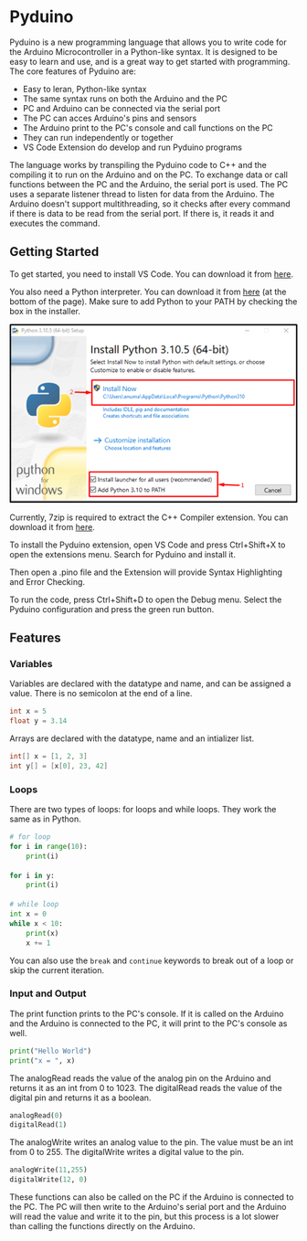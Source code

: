 # Pyduino

Pyduino is a new programming language that allows you to write code for the Arduino Microcontroller in a Python-like syntax.
It is designed to be easy to learn and use, and is a great way to get started with programming. The core features of Pyduino are:
- Easy to leran, Python-like syntax
- The same syntax runs on both the Arduino and the PC
- PC and Arduino can be connected via the serial port
- The PC can acces Arduino's pins and sensors
- The Arduino print to the PC's console and call functions on the PC
- They can run independently or together
- VS Code Extension do develop and run Pyduino programs

The language works by transpiling the Pyduino code to C++ and the compiling it to run on the Arduino and on the PC.	
To exchange data or call functions between the PC and the Arduino, the serial port is used. The PC uses a separate listener
thread to listen for data from the Arduino. The Arduino doesn't support multithreading, so it checks after every command	
if there is data to be read from the serial port. If there is, it reads it and executes the command.

## Getting Started


To get started, you need to install VS Code. You can download it from [here](https://code.visualstudio.com/Download).

You also need a Python interpreter. You can download it from [here](https://www.python.org/downloads/release/python-3102/) (at the bottom of the page).
Make sure to add Python to your PATH by checking the box in the installer.


![img.png](doc/img.png)

Currently, 7zip is required to extract the C++ Compiler extension. You can download it from [here](https://www.7-zip.org/download.html).

To install the Pyduino extension, open VS Code and press Ctrl+Shift+X to open the extensions menu. Search for Pyduino and install it.

Then open a .pino file and the Extension will provide Syntax Highlighting and Error Checking.

To run the code, press Ctrl+Shift+D to open the Debug menu. Select the Pyduino configuration and press the green run button.


## Features
### Variables
Variables are declared with the datatype and name, and can be assigned a value.
There is no semicolon at the end of a line.
```c 
int x = 5
float y = 3.14
```
Arrays are declared with the datatype, name and an intializer list.
```c
int[] x = [1, 2, 3]
int y[] = [x[0], 23, 42]
```

### Loops
There are two types of loops: for loops and while loops. They work the same as in Python.
```python
# for loop
for i in range(10):
    print(i)

for i in y:
    print(i)
   
# while loop
int x = 0
while x < 10:
    print(x)
    x += 1
```
You can also use the `break` and `continue` keywords to break out of a loop or skip the current iteration. 

### Input and Output 
The print function prints to the PC's console. If it is called on the Arduino and the Arduino is connected to the PC, it will print to the PC's console as well.
```python
print("Hello World")
print("x = ", x)
```

The analogRead reads the value of the analog pin on the Arduino and returns it as an int from 0 to 1023. The digitalRead reads the value of the digital pin and returns it as a boolean.
```python
analogRead(0)
digitalRead(1)
```

The analogWrite writes an analog value to the pin. The value must be an int from 0 to 255. The digitalWrite writes a digital value to the pin.
```python
analogWrite(11,255)
digitalWrite(12, 0)
```

These functions can also be called on the PC if the Arduino is connected to the PC. The PC will then write to the Arduino's
serial port and the Arduino will read the value and write it to the pin, but this process is a lot slower than calling the functions directly on the Arduino.

